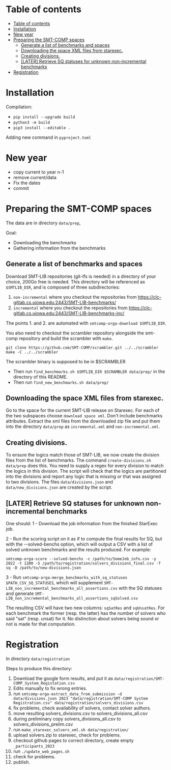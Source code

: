 # Table of contents

- [Table of contents](#table-of-contents)
- [Installation](#installation)
- [New year](#new-year)
- [Preparing the SMT-COMP spaces](#preparing-the-smt-comp-spaces)
  - [Generate a list of benchmarks and spaces](#generate-a-list-of-benchmarks-and-spaces)
  - [Downloading the space XML files from starexec.](#downloading-the-space-xml-files-from-starexec)
  - [Creating divisions.](#creating-divisions)
  - [\[LATER\] Retrieve SQ statuses for unknown non-incremental benchmarks](#later-retrieve-sq-statuses-for-unknown-non-incremental-benchmarks)
- [Registration](#registration)


# Installation

Compilation:
 * `pip install --upgrade build`
 * `python3 -m build`
 * `pip3 install --editable .`

 Adding new command in `pyproject.toml`

# New year

* copy current to year n-1
* remove current/data
* Fix the dates
* commit



# Preparing the SMT-COMP spaces

The data are in directory `data/prep`, 

Goal:
  * Downloading the benchmarks
  * Gathering information from the benchmarks

## Generate a list of benchmarks and spaces

Download SMT-LIB repositories (git-lfs is needed) in a directory of your choice,
200Go free is needed. This directory will be referenced as `$SMTLIB_DIR`, and is
composed of three subdirectories:

1. `non-incremental` where you checkout the repositories from
    https://clc-gitlab.cs.uiowa.edu:2443/SMT-LIB-benchmarks/
2. `incremental` where you checkout the repositories from
    https://clc-gitlab.cs.uiowa.edu:2443/SMT-LIB-benchmarks-inc/

The points 1. and 2. are automated with `smtcomp-orga-download $SMTLIB_DIR`.

You also need to checkout the scrambler repository alongside the
smt-comp repository and build the scrambler with `make`.

```
git clone https://github.com/SMT-COMP/scrambler.git ../../scrambler
make -C ../../scrambler
```

The scrambler binary is supposed to be in $SCRAMBLER

* Then run `find_benchmarks.sh $SMTLIB_DIR $SCRAMBLER data/prep/` in the directory of this README.
* Then run `find_new_benchmarks.sh data/prep/`


## Downloading the space XML files from starexec.

Go to the space for the current SMT-LIB release on Starexec.  For each
of the two subspaces choose `download space xml`.  Don't include benchmarks
attributes. Extract the xml files from the downloaded zip file and put
them into the directory `data/prep` as `incremental.xml` and
`non-incremental.xml`.

## Creating divisions.

To ensure the logics match those of SMT-LIB, we now create the division files
from the list of benchmarks.  The command `create-divisions.sh data/prep` does
this.  You need to supply a regex for every division to match the logics in this
division.  The script will check that the logics are partitioned into the
divisions and report any logic that is missing or that was assigned to two
divisions. The files `data/divisions.json` and `data/new_divisions.json` are
created by the script.

## [LATER] Retrieve SQ statuses for unknown non-incremental benchmarks

One should:
1 - Download the job information from the finished StarExec job.

2 - Run the scoring script on it as if to compute the final results for SQ, but
    with the --solved-benchs option, which will output a CSV with a list of
    solved unknown benchmarks and the results produced. For example:

```
smtcomp-orga-score --solved-benchs -c /path/to/SomeJob_info.csv -y 2022 -t 1200 -S /path/to/registration/solvers_divisions_final.csv -T sq -D /path/to/new-divisions.json
```
3 - Run `smtcomp-orga-merge_benchmarks_with_sq_statuses $PATH_CSV_SQ_STATUSES`, which will
    supplement `SMT-LIB_non_incremental_benchmarks_all_assertions.csv` with the
    SQ statuses and generate
    `SMT-LIB_non_incremental_benchmarks_all_assertions_sqSolved.csv`

The resulting CSV will have two new columns: `sqSatRes` and `sqUnsatRes`. For
each benchmark the former (resp. the latter) has the number of solvers who said
"sat" (resp. unsat) for it. No distinction about solvers being sound or not is
made for that computation.

# Registration

In directory `data/registration`

Steps to produce this directory:

1. Download the google form results, and put it as `data/registration/SMT-COMP_System_Registation.csv`
2. Edits manually to fix wrong entries.
3. run `smtcomp-orga-extract_data_from_submission -d data/divisions.json 2023 "data/registration/SMT-COMP System Registration.csv" data/registration/solvers_divisions.csv`
4. fix problems, check availability of solvers, contact solver authors.
5. move resulting solvers_divisions.csv to solvers_divisions_all.csv
6. during preliminary copy solvers_divisions_all.csv to solvers_divisions_prelim.csv
7. run `make_starexec_solvers_xml.sh data/registration/`
8. upload solvers.zip to starexec, check for problems.
9. checkout github pages to correct directory, create empty `_participants_2023`
10. run `./update_web_pages.sh`
11. check for problems.
12. publish.
